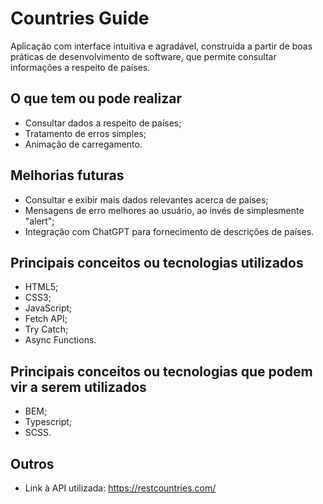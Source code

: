 # Countries Guide

Aplicação com interface intuitiva e agradável, construída a partir de boas práticas de desenvolvimento de software, que permite consultar informações a respeito de países.

## O que tem ou pode realizar
* Consultar dados a respeito de países;
* Tratamento de erros simples;
* Animação de carregamento.

## Melhorias futuras
* Consultar e exibir mais dados relevantes acerca de países;
* Mensagens de erro melhores ao usuário, ao invés de simplesmente "alert";
* Integração com ChatGPT para fornecimento de descrições de países.

## Principais conceitos ou tecnologias utilizados
* HTML5;
* CSS3;
* JavaScript;
* Fetch API;
* Try Catch;
* Async Functions.

## Principais conceitos ou tecnologias que podem vir a serem utilizados
* BEM;
* Typescript;
* SCSS.

## Outros
* Link à API utilizada: https://restcountries.com/
